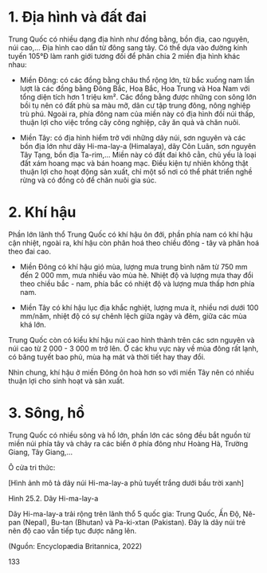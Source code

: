 # 1. Địa hình và đất đai

Trung Quốc có nhiều dạng địa hình như đồng bằng, bồn địa, cao nguyên, núi cao,... Địa hình cao dần từ đông sang tây. Có thể dựa vào đường kinh tuyến 105°Đ làm ranh giới tương đối để phân chia 2 miền địa hình khác nhau:

- Miền Đông: có các đồng bằng châu thổ rộng lớn, từ bắc xuống nam lần lượt là các đồng bằng Đông Bắc, Hoa Bắc, Hoa Trung và Hoa Nam với tổng diện tích hơn 1 triệu km². Các đồng bằng được những con sông lớn bồi tụ nên có đất phù sa màu mỡ, dân cư tập trung đông, nông nghiệp trù phú. Ngoài ra, phía đông nam của miền này có địa hình đồi núi thấp, thuận lợi cho việc trồng cây công nghiệp, cây ăn quả và chăn nuôi.

- Miền Tây: có địa hình hiểm trở với những dãy núi, sơn nguyên và các bồn địa lớn như dãy Hi-ma-lay-a (Himalaya), dãy Côn Luân, sơn nguyên Tây Tạng, bồn địa Ta-rim,... Miền này có đất đai khô cằn, chủ yếu là loại đất xám hoang mạc và bán hoang mạc. Điều kiện tự nhiên không thật thuận lợi cho hoạt động sản xuất, chỉ một số nơi có thể phát triển nghề rừng và có đồng cỏ để chăn nuôi gia súc.

# 2. Khí hậu

Phần lớn lãnh thổ Trung Quốc có khí hậu ôn đới, phần phía nam có khí hậu cận nhiệt, ngoài ra, khí hậu còn phân hoá theo chiều đông - tây và phân hoá theo đai cao.

- Miền Đông có khí hậu gió mùa, lượng mưa trung bình năm từ 750 mm đến 2 000 mm, mưa nhiều vào mùa hè. Nhiệt độ và lượng mưa thay đổi theo chiều bắc - nam, phía bắc có nhiệt độ và lượng mưa thấp hơn phía nam.

- Miền Tây có khí hậu lục địa khắc nghiệt, lượng mưa ít, nhiều nơi dưới 100 mm/năm, nhiệt độ có sự chênh lệch giữa ngày và đêm, giữa các mùa khá lớn.

Trung Quốc còn có kiểu khí hậu núi cao hình thành trên các sơn nguyên và núi cao từ 2 000 - 3 000 m trở lên. Ở các khu vực này về mùa đông rất lạnh, có băng tuyết bao phủ, mùa hạ mát và thời tiết hay thay đổi.

Nhìn chung, khí hậu ở miền Đông ôn hoà hơn so với miền Tây nên có nhiều thuận lợi cho sinh hoạt và sản xuất.

# 3. Sông, hồ

Trung Quốc có nhiều sông và hồ lớn, phần lớn các sông đều bắt nguồn từ miền núi phía tây và chảy ra các biển ở phía đông như Hoàng Hà, Trường Giang, Tây Giang,...

Ô cửa tri thức:

[Hình ảnh mô tả dãy núi Hi-ma-lay-a phủ tuyết trắng dưới bầu trời xanh]

Hình 25.2. Dãy Hi-ma-lay-a

Dãy Hi-ma-lay-a trải rộng trên lãnh thổ 5 quốc gia: Trung Quốc, Ấn Độ, Nê-pan (Nepal), Bu-tan (Bhutan) và Pa-ki-xtan (Pakistan). Đây là dãy núi trẻ nên độ cao vẫn tiếp tục được nâng lên.

(Nguồn: Encyclopædia Britannica, 2022)

133